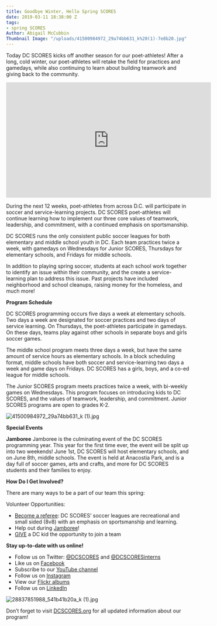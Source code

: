 ```yaml
---
title: Goodbye Winter, Hello Spring SCORES
date: 2019-03-11 18:38:00 Z
tags:
- spring SCORES
Author: Abigail McCubbin
Thumbnail Image: "/uploads/41500984972_29a74bb631_k%20(1)-7e8b20.jpg"
---
```


Today DC SCORES kicks off another season for our poet-athletes! After a long, cold winter, our poet-athletes will retake the field for practices and gamedays, while also continuing to learn about building teamwork and giving back to the community.

<iframe width="560" height="315" src="https://www.youtube.com/embed/DcCTSNKfCdI" frameborder="0" allow="accelerometer; autoplay; encrypted-media; gyroscope; picture-in-picture" allowfullscreen></iframe>





During the next 12 weeks, poet-athletes from across D.C. will participate in soccer and service-learning projects. DC SCORES poet-athletes will continue learning how to implement our three core values of teamwork, leadership, and commitment, with a continued emphasis on sportsmanship. 

DC SCORES runs the only consistent public soccer leagues for both elementary and middle school youth in DC. Each team practices twice a week, with gamedays on Wednesdays for Junior SCORES, Thursdays for elementary schools, and Fridays for middle schools. 

In addition to playing spring soccer, students at each school work together to identify an issue within their community, and the create a service-learning plan to address this issue. Past projects have included neighborhood and school cleanups, raising money for the homeless, and much more!

**Program Schedule**

DC SCORES programming occurs five days a week at elementary schools. Two days a week are designated for soccer practices and two days of service learning. On Thursdays, the poet-athletes participate in gamedays. On these days, teams play against other schools in separate boys and girls soccer games.

The middle school program meets three days a week, but have the same amount of service hours as elementary schools. In a block scheduling format, middle schools have both soccer and service-learning two days a week and game days on Fridays. DC SCORES has a girls, boys, and a co-ed league for middle schools.

The Junior SCORES program meets practices twice a week, with bi-weekly games on Wednesdays. This program focuses on introducing kids to DC SCORES, and the values of teamwork, leadership, and commitment. Junior SCORES programs are open to grades K-2. 

![41500984972_29a74bb631_k (1).jpg](/uploads/41500984972_29a74bb631_k%20(1).jpg)

**Special Events**

**Jamboree**
Jamboree is the culminating event of the DC SCORES programming year. This year for the first time ever, the event will be split up into two weekends! June 1st, DC SCORES will host elementary schools, and on June 8th, middle schools. The event is held at Anacostia Park, and is a day full of soccer games, arts and crafts, and more for DC SCORES students and their families to enjoy. 

**How Do I Get Involved?**

There are many ways to be a part of our team this spring:

Volunteer Opportunities:
* [Become a referee](https://docs.google.com/forms/d/e/1FAIpQLSdtpW2rvPWQ-mzjq-XRo9frtaUwqTiURtSndRcggh1qTnBKcQ/viewform): DC SCORES’ soccer leagues are recreational and small sided (8v8) with an emphasis on sportsmanship and learning.
* Help out during [Jamboree](https://www.dcscores.org/jamboree/)!
* [GIVE](https://connect.clickandpledge.com/w/Form/38684abc-e195-4fdb-aef3-2ed5aeb51d61?636153321160038799) a DC kid the opportunity to join a team

**Stay up-to-date with us online!**
* Follow us on Twitter: [@DCSCORES](https://twitter.com/DCSCORES) and [@DCSCORESinterns](https://twitter.com/DCSCORESInterns) 
* Like us on [Facebook](https://www.facebook.com/DCSCORES/) 
* Subscribe to our [YouTube channel](https://www.youtube.com/channel/UCNUQxAB_LRA7OyH9GtDs7LA?view_as=subscriber) 
* Follow us on [Instagram](https://www.instagram.com/dc_scores/) 
* View our [Flickr albums](https://www.flickr.com/photos/dcscorespictures/albums)
* Follow us on [LinkedIn](https://www.linkedin.com/company/dc-scores/)

![28837851988_541b41b20a_k (1).jpg](/uploads/28837851988_541b41b20a_k%20(1).jpg)

Don’t forget to visit [DCSCORES.org](https://www.dcscores.org/) for all updated information about our program!